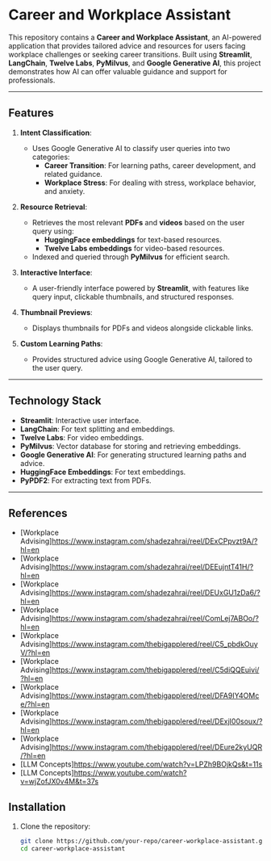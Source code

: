 # Career and Workplace Assistant

This repository contains a **Career and Workplace Assistant**, an AI-powered application that provides tailored advice and resources for users facing workplace challenges or seeking career transitions. Built using **Streamlit**, **LangChain**, **Twelve Labs**, **PyMilvus**, and **Google Generative AI**, this project demonstrates how AI can offer valuable guidance and support for professionals.

---

## Features

1. **Intent Classification**:
   - Uses Google Generative AI to classify user queries into two categories:
     - **Career Transition**: For learning paths, career development, and related guidance.
     - **Workplace Stress**: For dealing with stress, workplace behavior, and anxiety.

2. **Resource Retrieval**:
   - Retrieves the most relevant **PDFs** and **videos** based on the user query using:
     - **HuggingFace embeddings** for text-based resources.
     - **Twelve Labs embeddings** for video-based resources.
   - Indexed and queried through **PyMilvus** for efficient search.

3. **Interactive Interface**:
   - A user-friendly interface powered by **Streamlit**, with features like query input, clickable thumbnails, and structured responses.

4. **Thumbnail Previews**:
   - Displays thumbnails for PDFs and videos alongside clickable links.

5. **Custom Learning Paths**:
   - Provides structured advice using Google Generative AI, tailored to the user query.

---

## Technology Stack

- **Streamlit**: Interactive user interface.
- **LangChain**: For text splitting and embeddings.
- **Twelve Labs**: For video embeddings.
- **PyMilvus**: Vector database for storing and retrieving embeddings.
- **Google Generative AI**: For generating structured learning paths and advice.
- **HuggingFace Embeddings**: For text embeddings.
- **PyPDF2**: For extracting text from PDFs.

---
## References
- [Workplace Advising]https://www.instagram.com/shadezahrai/reel/DExCPpvzt9A/?hl=en
- [Workplace Advising]https://www.instagram.com/shadezahrai/reel/DEEujntT41H/?hl=en
- [Workplace Advising]https://www.instagram.com/shadezahrai/reel/DEUxGU1zDa6/?hl=en
- [Workplace Advising]https://www.instagram.com/shadezahrai/reel/ComLej7ABOo/?hl=en
- [Workplace Advising]https://www.instagram.com/thebigapplered/reel/C5_pbdkOuyV/?hl=en
- [Workplace Advising]https://www.instagram.com/thebigapplered/reel/C5diQQEuivi/?hl=en
- [Workplace Advising]https://www.instagram.com/thebigapplered/reel/DFA9IY4OMce/?hl=en
- [Workplace Advising]https://www.instagram.com/thebigapplered/reel/DExjI00soux/?hl=en
- [Workplace Advising]https://www.instagram.com/thebigapplered/reel/DEure2kyUQR/?hl=en
- [LLM Concepts]https://www.youtube.com/watch?v=LPZh9BOjkQs&t=11s
- [LLM Concepts]https://www.youtube.com/watch?v=wjZofJX0v4M&t=37s


## Installation

1. Clone the repository:
   ```bash
   git clone https://github.com/your-repo/career-workplace-assistant.git
   cd career-workplace-assistant
